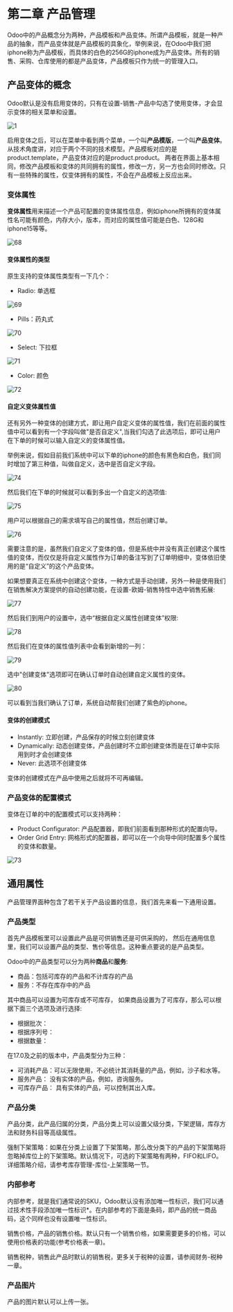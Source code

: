 # 第二章 产品管理

Odoo中的产品概念分为两种，产品模板和产品变体。所谓产品模板，就是一种产品的抽象，而产品变体就是产品模板的具象化，举例来说，在Odoo中我们把iphone称为产品模板，而具体的白色的256G的iphone成为产品变体。所有的销售、采购、仓库使用的都是产品变体，产品模板只作为统一的管理入口。

## 产品变体的概念

Odoo默认是没有启用变体的，只有在设置-销售-产品中勾选了使用变体，才会显示变体的相关菜单和设置。

![1](images/67.png)

启用变体之后，可以在菜单中看到两个菜单，一个叫**产品模版**，一个叫**产品变体**。从技术角度讲，对应于两个不同的技术模型。产品模板对应的是product.template，产品变体对应的是product.product。 两者在界面上基本相同，修改产品模板和变体的共同拥有的属性，修改一方，另一方也会同时修改。只有一些特殊的属性，仅变体拥有的属性，不会在产品模板上反应出来。

### 变体属性

**变体属性**用来描述一个产品可配置的变体属性信息，例如iphone所拥有的变体属性名可能有颜色，内存大小，版本，而对应的属性值可能是白色、128G和iphone15等等。

![68](images/68.png)

#### 变体属性的类型

原生支持的变体属性类型有一下几个：

* Radio: 单选框

![69](./images/69.png)

* Pills：药丸式

![70](./images/70.png)

* Select: 下拉框

![71](./images/71.png)

* Color: 颜色

![72](./images/72.png)

#### 自定义变体属性值

还有另外一种变体的创建方式，即让用户自定义变体的属性值，我们在前面的属性值中可以看到有一个字段叫做"是否自定义",当我们勾选了此选项后，即可让用户在下单的时候可以输入自定义的变体属性值。

举例来说，假如目前我们系统中可以下单的iphone的颜色有黑色和白色，我们同时增加了第三种值，叫做自定义，选中是否自定义字段。

![74](./images/74.png)

然后我们在下单的时候就可以看到多出一个自定义的选项值:

![75](./images/75.png)

用户可以根据自己的需求填写自己的属性值，然后创建订单。

![76](./images/76.png)

需要注意的是，虽然我们自定义了变体的值，但是系统中并没有真正创建这个属性值的变体，而仅仅是将自定义属性作为订单的备注写到了订单明细中，变体依旧使用的是“自定义”的这个产品变体。

如果想要真正在系统中创建这个变体，一种方式是手动创建，另外一种是使用我们在销售解决方案提供的自动创建功能，在设置-欧姆-销售特性中选中销售拓展:

![77](./images/77.png)

然后我们到用户的设置中，选中“根据自定义属性创建变体”权限:

![78](./images/78.png)

然后我们在变体的属性值列表中会看到新增的一列：

![79](./images/79.png)

选中"创建变体"选项即可在确认订单时自动创建自定义属性的变体。

![80](./images/80.png)

可以看到当我们确认了订单，系统自动帮我们创建了紫色的iphone。

#### 变体的创建模式

* Instantly: 立即创建，产品保存的时候立刻创建变体
* Dynamically: 动态创建变体，产品创建时不立即创建变体而是在订单中实际用到时才会创建变体
* Never: 此选项不创建变体

变体的创建模式在产品中使用之后就将不可再编辑。

### 产品变体的配置模式

变体在订单的中的配置模式可以支持两种：

* Product Configurator: 产品配置器，即我们前面看到那种形式的配置向导。
* Order Grid Entry: 网格形式的配置器，即可以在一个向导中同时配置多个属性的变体和数量。

![73](./images/73.png)

## 通用属性

产品管理界面种包含了若干关于产品设置的信息，我们首先来看一下通用设置。

### 产品类型

首先产品模板里可以设置此产品是可供销售还是可供采购的， 然后在通用信息里，我们可以设置产品的类型、售价等信息。这种重点要说的是产品类型。

Odoo中的产品类型可以分为两种**商品**和**服务**:

* 商品：包括可库存的产品和不计库存的产品
* 服务：不存在库存中的产品 

其中商品可以设置为可库存或不可库存， 如果商品设置为了可库存，那么可以根据下面三个选项及进行选择:

* 根据批次：
* 根据序列号：
* 根据数量：

在17.0及之前的版本中，产品类型分为三种：

* 可消耗产品：可以无限使用，不必统计其消耗量的产品，例如，沙子和水等。
* 服务产品： 没有实体的产品，例如，咨询服务。
* 可库存产品： 具有实体的产品，可以控制其出入库。

### 产品分类

产品分类，此产品归属的分类，产品分类上可以设置父级分类，下架逻辑，库存方法和财务科目等高级属性。

强制下架策略：如果在分类上设置了下架策略，那么改分类下的产品的下架策略将忽略掉库位上的下架策略。默认情况下，可选的下架策略有两种，FIFO和LIFO。详细策略介绍，请参考库存管理-库位-上架策略一节。

### 内部参考

内部参考，就是我们通常说的SKU，Odoo默认没有添加唯一性标识，我们可以通过技术性手段添加唯一性标识*。在内部参考的下面是条码，即产品的统一商品码，这个同样也没有设置唯一性标识。

销售价格，产品的销售价格。默认只有一个销售价格，如果需要更多的价格，可以使用价格表的功能(参考价格表一章)。

销售税种，销售此产品时默认的销售税，更多关于税种的设置，请参阅财务-税种一章。

### 产品图片

产品的图片默认可以上传一张。

